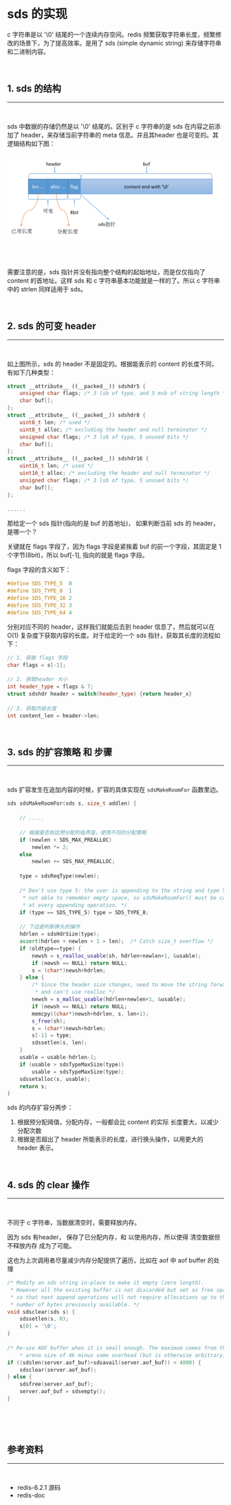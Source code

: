 # sds 的实现

c 字符串是以 '\0' 结尾的一个连续内存空间。redis 频繁获取字符串长度，频繁修改的场景下，为了提高效率。是用了 sds (simple dynamic string) 来存储字符串和二进制内容。

<br>

## 1. sds 的结构
----
<br>

sds 中数据的存储仍然是以 '\0' 结尾的。区别于 c 字符串的是 sds 在内容之前添加了 header，来存储当前字符串的 meta 信息。并且其header 也是可变的。其逻辑结构如下图：

![sda](resources/redis_sds.png)

<br>

需要注意的是，sds 指针并没有指向整个结构的起始地址，而是仅仅指向了 content 的首地址。这样 sds 和 c 字符串基本功能就是一样的了。所以 c 字符串中的 strlen 同样适用于 sds。


<br>

## 2. sds 的可变 header
----
<br>

如上图所示，sds 的 header 不是固定的。根据能表示的 content 的长度不同， 有如下几种类型：

``` cpp
struct __attribute__ ((__packed__)) sdshdr5 {
    unsigned char flags; /* 3 lsb of type, and 5 msb of string length */
    char buf[];
};
struct __attribute__ ((__packed__)) sdshdr8 {
    uint8_t len; /* used */
    uint8_t alloc; /* excluding the header and null terminator */
    unsigned char flags; /* 3 lsb of type, 5 unused bits */
    char buf[];
};
struct __attribute__ ((__packed__)) sdshdr16 {
    uint16_t len; /* used */
    uint16_t alloc; /* excluding the header and null terminator */
    unsigned char flags; /* 3 lsb of type, 5 unused bits */
    char buf[];
};

......
```

那给定一个 sds 指针(指向的是 buf 的首地址)， 如果判断当前 sds 的 header，是哪一个？

关键就在 flags 字段了，因为 flags 字段是紧挨着 buf 的前一个字段，其固定是 1个字节(8bit)，所以 buf[-1], 指向的就是 flags 字段。

flags 字段的含义如下：

``` cpp
#define SDS_TYPE_5  0
#define SDS_TYPE_8  1
#define SDS_TYPE_16 2
#define SDS_TYPE_32 3
#define SDS_TYPE_64 4
```

分别对应不同的 header，这样我们就能后去到 header 信息了，然后就可以在 O(1) 复杂度下获取内容的长度。对于给定的一个 sds 指针，获取其长度的流程如下：

``` cpp
// 1. 获取 flags 字段
char flags = s[-1];

// 2. 获取header 大小
int header_type = flags & 7;
struct sdshdr header = switch(header_type) {return header_x}

// 3. 获取内容长度
int content_len = header->len;

```


<br>

## 3. sds 的扩容策略 和 步骤
----
<br>

sds 扩容发生在追加内容的时候，扩容的具体实现在 ```sdsMakeRoomFor``` 函数里边。

``` cpp
sds sdsMakeRoomFor(sds s, size_t addlen) {

    // .....

    // 根据是否到达预分配的临界值，使用不同的分配策略
    if (newlen < SDS_MAX_PREALLOC)
        newlen *= 2;
    else
        newlen += SDS_MAX_PREALLOC;

    type = sdsReqType(newlen);

    /* Don't use type 5: the user is appending to the string and type 5 is
     * not able to remember empty space, so sdsMakeRoomFor() must be called
     * at every appending operation. */
    if (type == SDS_TYPE_5) type = SDS_TYPE_8;

    // 下边是判断换头的操作
    hdrlen = sdsHdrSize(type);
    assert(hdrlen + newlen + 1 > len);  /* Catch size_t overflow */
    if (oldtype==type) {
        newsh = s_realloc_usable(sh, hdrlen+newlen+1, &usable);
        if (newsh == NULL) return NULL;
        s = (char*)newsh+hdrlen;
    } else {
        /* Since the header size changes, need to move the string forward,
         * and can't use realloc */
        newsh = s_malloc_usable(hdrlen+newlen+1, &usable);
        if (newsh == NULL) return NULL;
        memcpy((char*)newsh+hdrlen, s, len+1);
        s_free(sh);
        s = (char*)newsh+hdrlen;
        s[-1] = type;
        sdssetlen(s, len);
    }
    usable = usable-hdrlen-1;
    if (usable > sdsTypeMaxSize(type))
        usable = sdsTypeMaxSize(type);
    sdssetalloc(s, usable);
    return s;
}
```

sds 的内存扩容分两步：

1. 根据预分配阈值，分配内存，一般都会比 content 的实际 长度要大，以减少分配次数
2. 根据是否超出了 header 所能表示的长度，进行换头操作，以用更大的 header 表示。

<br>

## 4. sds 的 clear 操作
----
<br>

不同于 c 字符串，当数据清空时，需要释放内存。

因为 sds 有header， 保存了已分配内存，和 以使用内存，所以使得 清空数据但不释放内存 成为了可能。

这也为上次调用者尽量减少内存分配提供了遍历，比如在 aof 中 aof buffer 的处理

``` cpp
/* Modify an sds string in-place to make it empty (zero length).
 * However all the existing buffer is not discarded but set as free space
 * so that next append operations will not require allocations up to the
 * number of bytes previously available. */
void sdsclear(sds s) {
    sdssetlen(s, 0);
    s[0] = '\0';
}

/* Re-use AOF buffer when it is small enough. The maximum comes from the
    * arena size of 4k minus some overhead (but is otherwise arbitrary). */
if ((sdslen(server.aof_buf)+sdsavail(server.aof_buf)) < 4000) {
    sdsclear(server.aof_buf);
} else {
    sdsfree(server.aof_buf);
    server.aof_buf = sdsempty();
}
```


<br><br><br>

## 参考资料
----
<br>

* redis-6.2.1 源码
* redis-doc